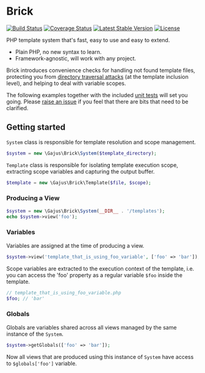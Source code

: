 # Brick

[![Build Status](https://travis-ci.org/gajus/brick.png?branch=master)](https://travis-ci.org/gajus/brick)
[![Coverage Status](https://coveralls.io/repos/gajus/brick/badge.png?branch=master)](https://coveralls.io/r/gajus/brick?branch=master)
[![Latest Stable Version](https://poser.pugx.org/gajus/brick/version.png)](https://packagist.org/packages/gajus/brick)
[![License](https://poser.pugx.org/gajus/brick/license.png)](https://packagist.org/packages/gajus/brick)

PHP template system that's fast, easy to use and easy to extend.

* Plain PHP, no new syntax to learn.
* Framework-agnostic, will work with any project.

Brick introduces convenience checks for handling not found template files, protecting you from [directory traversal attacks](http://en.wikipedia.org/wiki/Directory_traversal_attack) (at the template inclusion level), and helping to deal with variable scopes.

The following examples together with the included [unit tests](https://github.com/gajus/brick/tree/master/tests) will set you going. Please [raise an issue](https://github.com/gajus/brick/issues) if you feel that there are bits that need to be clarified.

## Getting started

`System` class is responsible for template resolution and scope management.

```php
$system = new \Gajus\Brick\System($template_directory);
```

`Template` class is responsible for isolating template execution scope, extracting scope variables and capturing the output buffer.

```php
$template = new \Gajus\Brick\Template($file, $scope);
```

### Producing a View

```php
$system = new \Gajus\Brick\System(__DIR__ . '/templates');
echo $system->view('foo');
```

### Variables

Variables are assigned at the time of producing a view.

```php
$system->view('template_that_is_using_foo_variable', ['foo' => 'bar']);
```

Scope variables are extracted to the execution context of the template, i.e. you can access the 'foo' property as a regular variable `$foo` inside the template.

```php
// template_that_is_using_foo_variable.php
$foo; // 'bar'
```

### Globals

Globals are variables shared across all views managed by the same instance of the `System`.

```php
$system->getGlobals(['foo' => 'bar']);
```

Now all views that are produced using this instance of `System` have access to `$globals['foo']` variable.